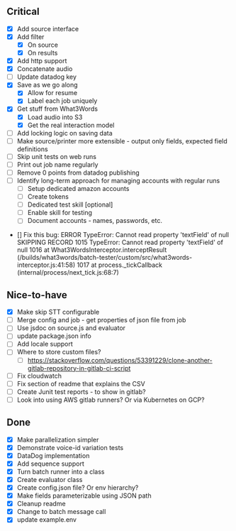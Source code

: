 ## Critical
- [X] Add source interface
- [X] Add filter
  - [X] On source
  - [X] On results
- [X] Add http support
- [X] Concatenate audio
- [ ] Update datadog key
- [X] Save as we go along
  - [X] Allow for resume
  - [X] Label each job uniquely
- [X] Get stuff from What3Words
  - [X] Load audio into S3
  - [X] Get the real interaction model
- [ ] Add locking logic on saving data
- [ ] Make source/printer more extensible - output only fields, expected field definitions
- [ ] Skip unit tests on web runs
- [ ] Print out job name regularly
- [ ] Remove 0 points from datadog publishing
- [ ] Identify long-term approach for managing accounts with regular runs
  - [ ] Setup dedicated amazon accounts
  - [ ] Create tokens
  - [ ] Dedicated test skill [optional]
  - [ ] Enable skill for testing
  - [ ] Document accounts - names, passwords, etc.
- [] Fix this bug: ERROR TypeError: Cannot read property 'textField' of null SKIPPING RECORD
      1015 TypeError: Cannot read property 'textField' of null
      1016     at What3WordsInterceptor.interceptResult (/builds/what3words/batch-tester/custom/src/what3words-interceptor.js:41:58)
1017     at process._tickCallback (internal/process/next_tick.js:68:7)
## Nice-to-have
- [X] Make skip STT configurable
- [ ] Merge config and job - get properties of json file from job
- [ ] Use jsdoc on source.js and evaluator
- [ ] update package.json info
- [ ] Add locale support
- [ ] Where to store custom files?
  - [ ] https://stackoverflow.com/questions/53391229/clone-another-gitlab-repository-in-gitlab-ci-script
- [ ] Fix cloudwatch
- [ ] Fix section of readme that explains the CSV
- [ ] Create Junit test reports - to show in gitlab?
- [ ] Look into using AWS gitlab runners? Or via Kubernetes on GCP?

## Done
- [X] Make parallelization simpler
- [X] Demonstrate voice-id variation tests
- [X] DataDog implementation
- [X] Add sequence support
- [X] Turn batch runner into a class
- [X] Create evaluator class
- [X] Create config.json file? Or env hierarchy?
- [X] Make fields parameterizable using JSON path
- [X] Cleanup readme
- [X] Change to batch message call
- [X] update example.env
